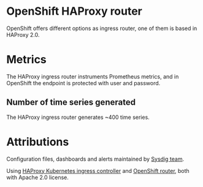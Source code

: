 # OpenShift HAProxy router
OpenShift offers different options as ingress router, one of them is based in HAProxy 2.0.

# Metrics
The HAProxy ingress router instruments Prometheus metrics, and in OpenShift the endpoint is protected with user and password.

## Number of time series generated
The HAProxy ingress router generates ~400 time series. 

# Attributions
Configuration files, dashboards and alerts maintained by [Sysdig team](https://sysdig.com/).

Using [HAProxy Kubernetes ingress controller](https://github.com/haproxytech/kubernetes-ingress) and [OpenShift router](https://github.com/openshift/router), both with Apache 2.0 license.